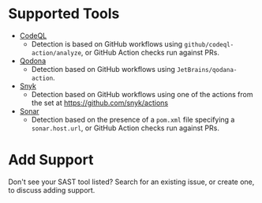 # Supported Tools
* [CodeQL](https://docs.github.com/code-security/code-scanning/enabling-code-scanning/configuring-default-setup-for-code-scanning)
  * Detection is based on GitHub workflows using `github/codeql-action/analyze`, or GitHub Action checks run against PRs.
* [Qodona](https://github.com/JetBrains/qodana-action)
  * Detection based on GitHub workflows using `JetBrains/qodana-action`.
* [Snyk](https://github.com/snyk/actions)
  * Detection based on GitHub workflows using one of the actions from the set at https://github.com/snyk/actions
* [Sonar](https://docs.sonarsource.com/sonarqube/latest/setup-and-upgrade/overview/)
  * Detection based on the presence of a `pom.xml` file specifying a `sonar.host.url`, or GitHub Action checks run against PRs.

# Add Support

Don't see your SAST tool listed? 
Search for an existing issue, or create one, to discuss adding support.
